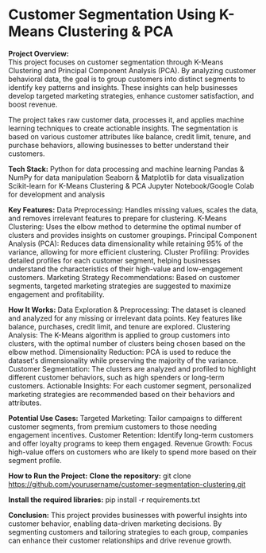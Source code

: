 # Customer Segmentation Using K-Means Clustering & PCA
**Project Overview:**  
This project focuses on customer segmentation through K-Means Clustering and Principal Component Analysis (PCA). By analyzing customer behavioral data, the goal is to group customers into distinct segments to identify key patterns and insights. These insights can help businesses develop targeted marketing strategies, enhance customer satisfaction, and boost revenue.

The project takes raw customer data, processes it, and applies machine learning techniques to create actionable insights. The segmentation is based on various customer attributes like balance, credit limit, tenure, and purchase behaviors, allowing businesses to better understand their customers.

**Tech Stack:**
Python for data processing and machine learning
Pandas & NumPy for data manipulation
Seaborn & Matplotlib for data visualization
Scikit-learn for K-Means Clustering & PCA
Jupyter Notebook/Google Colab for development and analysis

**Key Features:**
Data Preprocessing: Handles missing values, scales the data, and removes irrelevant features to prepare for clustering.
K-Means Clustering: Uses the elbow method to determine the optimal number of clusters and provides insights on customer groupings.
Principal Component Analysis (PCA): Reduces data dimensionality while retaining 95% of the variance, allowing for more efficient clustering.
Cluster Profiling: Provides detailed profiles for each customer segment, helping businesses understand the characteristics of their high-value and low-engagement customers.
Marketing Strategy Recommendations: Based on customer segments, targeted marketing strategies are suggested to maximize engagement and profitability.

**How It Works:**
Data Exploration & Preprocessing: The dataset is cleaned and analyzed for any missing or irrelevant data points. Key features like balance, purchases, credit limit, and tenure are explored.
Clustering Analysis: The K-Means algorithm is applied to group customers into clusters, with the optimal number of clusters being chosen based on the elbow method.
Dimensionality Reduction: PCA is used to reduce the dataset's dimensionality while preserving the majority of the variance.
Customer Segmentation: The clusters are analyzed and profiled to highlight different customer behaviors, such as high spenders or long-term customers.
Actionable Insights: For each customer segment, personalized marketing strategies are recommended based on their behaviors and attributes.

**Potential Use Cases:**
Targeted Marketing: Tailor campaigns to different customer segments, from premium customers to those needing engagement incentives.
Customer Retention: Identify long-term customers and offer loyalty programs to keep them engaged.
Revenue Growth: Focus high-value offers on customers who are likely to spend more based on their segment profile.

**How to Run the Project:**
**Clone the repository:**
git clone https://github.com/yourusername/customer-segmentation-clustering.git

**Install the required libraries:**
pip install -r requirements.txt

**Conclusion:**
This project provides businesses with powerful insights into customer behavior, enabling data-driven marketing decisions. By segmenting customers and tailoring strategies to each group, companies can enhance their customer relationships and drive revenue growth.


